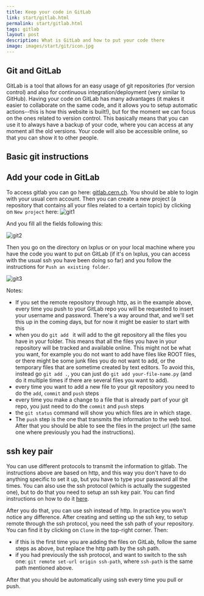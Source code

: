 ```yaml
---
title: Keep your code in GitLab
link: start/gitlab.html
permalink: start/gitlab.html
tags: gitlab
layout: post
description: What is GitLab and how to put your code there
image: images/start/git/icon.jpg
---
```


## Git and GitLab

GitLab is a tool that allows for an easy usage of git repositories (for version control)
and also for continuous integration/deployment (very similar to GitHub).
Having your code on GitLab has many advantages
(it makes it easier to collaborate on the same code, and it allows you to setup automatic actions--this is how this website is built!), 
but for the moment we can focus on the ones related to version control.
This basically means that you can use it to always have a backup of your code,
where you can access at any moment all the old versions.
Your code will also be accessible online, so that you can show it to other people. 


## Basic git instructions

## Add your code in GitLab

To access gitlab you can go here: [gitlab.cern.ch](https://gitlab.cern.ch/). 
You should be able to login with your usual cern account. 
Then you can create a new project (a repository that contains
all your files related to a certain topic)
by clicking on `New project` here:
![git1](/students/images/start/git/git1.png)

And you fill all the fields following this:

![git2](/students/images/start/git/git2.png)

Then you go on the directory on lxplus or on your local machine where you have the code
you want to put on GitLab (if it's on lxplus, you can access with the usual
ssh you have been doing so far) and you follow the instructions for `Push an existing folder`.

![git3](/students/images/start/git/git3.png)

Notes:
- If you set the remote repository through http, as in the example above,
every time you push to your GitLab repo you will be requested to
insert your username and password.
There's a way around that, and we'll set this up in the coming days, but for now it might be easier to start with this
- when you do `git add ` it will add to the git repository all the files you have in your folder.
This means that all the files you have in your repository will be tracked and available online. This might not be what you want, for example you do not want to add have files like ROOT files, or there might be some junk files you do not want to add, or the temporary files that are sometime created by text editors. To avoid this, instead go `git add .`, you can just do `git add your-file-name.py` (and do it multiple times if there are several files you want to add). 
- every time you want to add a new file to your git repository you need to do the `add`, `commit` and `push` steps
- every time you make a change to a file that is already part of your git repo, you just need to do the `commit` and `push` steps 
- the `git status` command will show you which files are in which stage. 
- The `push` step is the one that transmits the information to the web tool.
After that you should be able to see the files in the project url (the same one where previously you had the instructions).

## ssh key pair

You can use different protocols to transmit the information to gitlab. The instructions above are based on http,
and this way you don't have to do anything specific to set it up, but you have to type your password all the times. 
You can also use the ssh protocol (which is actually the suggested one), but to do that you need to setup an ssh key pair. You can find instructions on how to do it [here](https://docs.gitlab.com/ee/gitlab-basics/create-your-ssh-keys.html).

After you do that, you can use ssh instead of http. In practice you won't notice any difference. 
After creating and setting up the ssh key, to setup remote through the ssh protocol, you need the ssh path of your repository.
You can find it by clicking on `Clone` in the top-right corner. Then:
- if this is the first time you are adding the files on GitLab, follow the same steps as above, but replace the http path by
the ssh path. 
- if you had previously the ssh protocol, and want to switch to the ssh one:
`git remote set-url origin ssh-path`,
where `ssh-path` is the same path mentioned above. 

After that you should be automatically using ssh every time you pull or push. 
